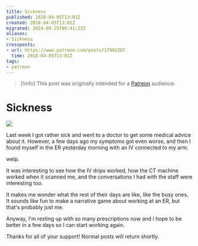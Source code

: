 ```yaml
---
title: Sickness
published: 2018-04-05T13:01Z
created: 2018-04-05T13:01Z
migrated: 2024-09-25T00:41:23Z
aliases:
- Sickness
crossposts:
- url: https://www.patreon.com/posts/17992207
  time: 2018-04-05T13:01Z
tags:
- patreon
---
```


> [!info]
> This post was originally intended for a [Patreon](../tags/patreon.md) audience.

# Sickness

![](201804051301-iv.png)

Last week I got rather sick and went to a doctor to get some medical advice about it. However, a few days ago my symptoms got even worse, and then I found myself in the ER yesterday morning with an IV connected to my arm.

welp.

It was interesting to see how the IV drips worked, how the CT machine worked when it scanned me, and the conversations I had with the staff were interesting too.

It makes me wonder what the rest of their days are like, like the busy ones. It sounds like fun to make a narrative game about working at an ER, but that's probably just me.

Anyway, I'm resting up with so many prescriptions now and I hope to be better in a few days so I can start working again.

Thanks for all of your support! Normal posts will return shortly.
